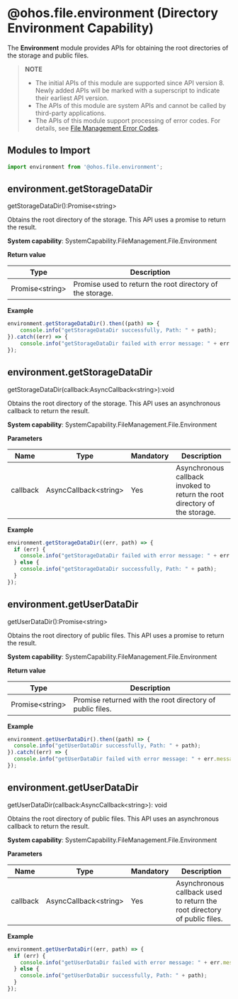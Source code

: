 # @ohos.file.environment (Directory Environment Capability)

The **Environment** module provides APIs for obtaining the root directories of the storage and public files.

> **NOTE**
>
> - The initial APIs of this module are supported since API version 8. Newly added APIs will be marked with a superscript to indicate their earliest API version.
> - The APIs of this module are system APIs and cannot be called by third-party applications.
> - The APIs of this module support processing of error codes. For details, see [File Management Error Codes](../errorcodes/errorcode-filemanagement.md).

## Modules to Import

```js
import environment from '@ohos.file.environment';
```

## environment.getStorageDataDir

getStorageDataDir():Promise&lt;string&gt;

Obtains the root directory of the storage. This API uses a promise to return the result.

**System capability**: SystemCapability.FileManagement.File.Environment

**Return value**

| Type                 | Description            |
| --------------------- | ---------------- |
| Promise&lt;string&gt; | Promise used to return the root directory of the storage.|

**Example**

  ```js
  environment.getStorageDataDir().then((path) => {
      console.info("getStorageDataDir successfully, Path: " + path);
  }).catch((err) => {
      console.info("getStorageDataDir failed with error message: " + err.message + ", error code: " + err.code);
  });
  ```

## environment.getStorageDataDir

getStorageDataDir(callback:AsyncCallback&lt;string&gt;):void

Obtains the root directory of the storage. This API uses an asynchronous callback to return the result.

**System capability**: SystemCapability.FileManagement.File.Environment

**Parameters**

| Name  | Type                       | Mandatory| Description                            |
| -------- | --------------------------- | ---- | -------------------------------- |
| callback | AsyncCallback&lt;string&gt; | Yes  | Asynchronous callback invoked to return the root directory of the storage.|

**Example**

  ```js
  environment.getStorageDataDir((err, path) => {
    if (err) {
      console.info("getStorageDataDir failed with error message: " + err.message + ", error code: " + err.code);
    } else {
      console.info("getStorageDataDir successfully, Path: " + path);
    }
  });
  ```

## environment.getUserDataDir

getUserDataDir():Promise&lt;string&gt;

Obtains the root directory of public files. This API uses a promise to return the result.

**System capability**: SystemCapability.FileManagement.File.Environment

**Return value**

| Type                 | Description              |
| --------------------- | ------------------ |
| Promise&lt;string&gt; | Promise returned with the root directory of public files.|

**Example**

  ```js
  environment.getUserDataDir().then((path) => {
    console.info("getUserDataDir successfully, Path: " + path);
  }).catch((err) => {
    console.info("getUserDataDir failed with error message: " + err.message + ", error code: " + err.code);
  });
  ```

## environment.getUserDataDir

getUserDataDir(callback:AsyncCallback&lt;string&gt;): void

Obtains the root directory of public files. This API uses an asynchronous callback to return the result.

**System capability**: SystemCapability.FileManagement.File.Environment

**Parameters**

| Name  | Type                       | Mandatory| Description                            |
| -------- | --------------------------- | ---- | -------------------------------- |
| callback | AsyncCallback&lt;string&gt; | Yes  | Asynchronous callback used to return the root directory of public files.|

**Example**

  ```js
  environment.getUserDataDir((err, path) => {
    if (err) {
      console.info("getUserDataDir failed with error message: " + err.message + ", error code: " + err.code);
    } else {
      console.info("getUserDataDir successfully, Path: " + path);
    }
  });
  ```
